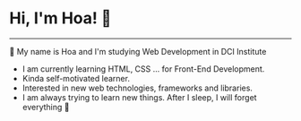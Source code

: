 # Hi, I'm Hoa! 👋                                                               
---
🐥 My name is Hoa and I'm studying Web Development in DCI Institute              
* I am currently learning HTML, CSS ... for Front-End Development.  
* Kinda self-motivated learner.                                                 
* Interested in new web technologies, frameworks and libraries.      
* I am always trying to learn new things. After I sleep, I will forget everything 🌅 
